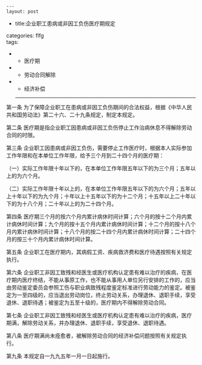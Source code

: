  	---
 	layout: post 
-	title:企业职工患病或非因工负伤医疗期规定

 	
categories:
flfg  
tags:
-	- 医疗期
-	- 劳动合同解除
-	- 经济补偿
 	---
 	
  第一条  为了保障企业职工在患病或非因工负伤期间的合法权益，根据《中华人民共和国劳动法》第二十六、二十九条规定，制定本规定。
 
第二条  医疗期是指企业职工因患病或非因工负伤停止工作治病休息不得解除劳动合同的时限。
    
第三条  企业职工因患病或非因工负伤，需要停止工作医疗时，根据本人实际参加工作年限和在本单位工作年限，给予三个月到二十四个月的医疗期：

（一）实际工作年限十年以下的，在本单位工作年限五年以下的为三个月；五年以上的为六个月。
    
（二）实际工作年限十年以上的，在本单位工作年限五年以下的为六个月；五年以上十年以下的为九个月；十年以上十五年以下的为十二个月；十五年以上二十年以下的为十八个月；二十年以上的为二十四个月。

第四条  医疗期三个月的按六个月内累计病休时间计算；六个月的按十二个月内累计病休时间计算；九个月的按十五个月内累计病休时间计算；十二个月的按十八个月内累计病休时间计算；十八个月的按二十四个月内累计病休时间计算；二十四个月的按三十个月内累计病休时间计算。

第五条  企业职工在医疗期内，其病假工资、疾病救济费和医疗待遇按照有关规定执行。

第六条  企业职工非因工致残和经医生或医疗机构认定患有难以治疗的疾病，在医疗期内医疗终结，不能从事原工作，也不能从事用人单位另行安排的工作的，应当由劳动鉴定委员会参照工伤与职业病致残程度鉴定标准进行劳动能力的鉴定。被鉴定为一至四级的，应当退出劳动岗位，终止劳动关系，办理退休、退职手续，享受退休、退职待遇；被鉴定为五至十级的，医疗期内不得解除劳动合同。

第七条  企业职工非因工致残和经医生或医疗机构认定患有难以治疗的疾病，医疗期满，解除劳动关系，并办理退休、退职手续，享受退休、退职待遇。

第八条  医疗期满尚未痊愈者，被解除劳动合同的经济补偿问题按照有关规定执行。

第九条  本规定自一九九五年一月一日起施行。